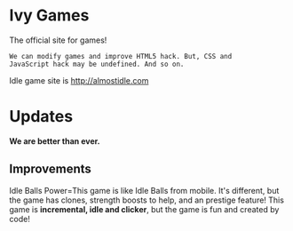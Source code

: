 # Ivy Games

The official site for games!

<code>We can modify games and improve HTML5 hack. But, CSS and JavaScript hack may be undefined. And so on.</code>

Idle game site is http://almostidle.com

<h1>Updates</h1>

<strong><p>We are better than ever.</strong></p>

<h2>Improvements</h2>

<p><tabber>Idle Balls Power=This game is like Idle Balls from mobile. It's different, but the game has clones, strength boosts to help, and an prestige feature! This game is <strong>incremental, idle and clicker</strong>, but the game is fun and created by code!</p></tabber>
